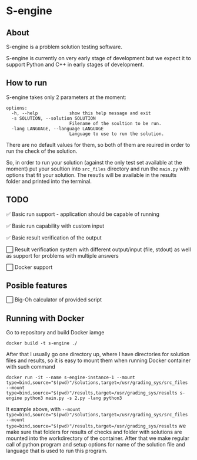 # S-engine
## About
S-engine is a problem solution testing software.

S-engine is currently on very early stage of development but we expect it to support Python and C++ in early stages of development.

## How to run

S-engine takes only 2 parameters at the moment:

```
options:
  -h, --help            show this help message and exit
  -s SOLUTION, --solution SOLUTION
                        Filename of the soultion to be run.
  -lang LANGUAGE, --language LANGUAGE
                        Language to use to run the solution.
```

There are no default values for them, so both of them are reuired in order to run the check of the solution.

So, in order to run your solution (against the only test set available at the moment) put your soultion into `src_files` directory and run the `main.py` with options that fit your solution. The resutls will be available in the results folder and printed into the terminal.


## TODO
:white_check_mark: Basic run support  - application should be capable of running 

:white_check_mark: Basic run capability with custom input

:white_check_mark: Basic result verification of the output

:white_large_square: Result verification system with different output/input (file, stdout) as well as support for problems with multiple answers 

:white_large_square: Docker support

## Posible features

:white_large_square: Big-Oh calculator of provided script

## Running with Docker

Go to repository and build Docker iamge

```
docker build -t s-engine ./
```

After that I usually go one directory up, where I have directories for solution files and results, so it is easy to mount them when running Docker container with such command

```
docker run -it --name s-engine-instance-1 --mount type=bind,source="$(pwd)"/solutions,target=/usr/grading_sys/src_files --mount type=bind,source="$(pwd)"/results,target=/usr/grading_sys/results s-engine python3 main.py -s 2.py -lang python3
```

It example above, with `--mount type=bind,source="$(pwd)"/solutions,target=/usr/grading_sys/src_files --mount type=bind,source="$(pwd)"/results,target=/usr/grading_sys/results` we make sure that folders for results of checks and folder with solutions are mounted into the workdirectory of the container. After that we make regular call of python program and setup options for name of the solution file and language that is used to run this program.

<!-- :white_check_mark -->
